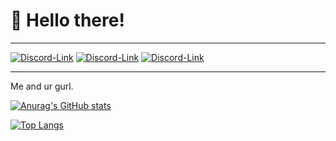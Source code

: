# 👋 Hello there!
___
[![Discord-Link](https://img.shields.io/badge/Discord-5865F2?style=for-the-badge&logo=discord&logoColor=black)](https://discord.gg/fuf8t4JWDV)
[![Discord-Link](https://img.shields.io/badge/Visual_Studio_Code-0078D4?style=for-the-badge&logo=visual%20studio%20code&logoColor=black)](https://discord.gg/fuf8t4JWDV)
[![Discord-Link](https://img.shields.io/badge/manjaro-35BF5C?style=for-the-badge&logo=manjaro&logoColor=black)](https://discord.gg/fuf8t4JWDV)
___

Me and ur gurl.


[![Anurag's GitHub stats](https://github-readme-stats.vercel.app/api?username=shell1010&count_private=true&theme=dracula&show_icons=true)](https://discord.gg/fuf8t4JWDV)

[![Top Langs](https://github-readme-stats.vercel.app/api/top-langs/?username=shell1010&theme=dracula&show_icons=true&count_private=true)](https://discord.gg/fuf8t4JWDV)

<!---
Shell1010/Shell1010 is a ✨ special ✨ repository because its `README.md` (this file) appears on your GitHub profile.
You can click the Preview link to take a look at your changes.
--->
